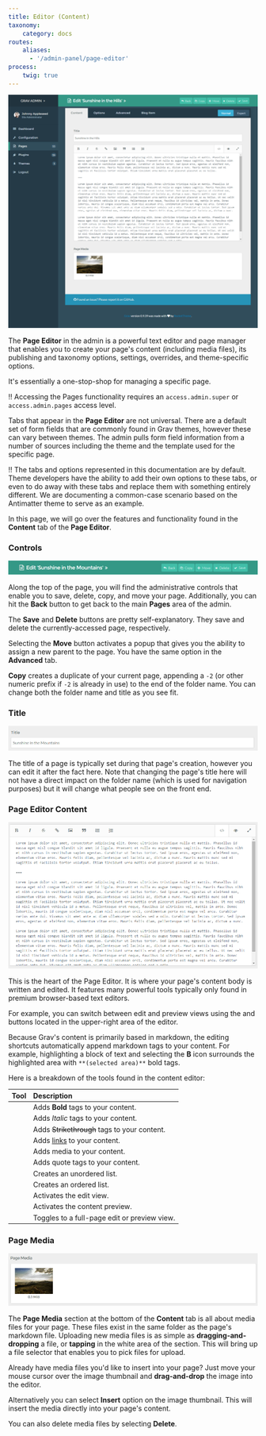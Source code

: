 ```yaml
---
title: Editor (Content)
taxonomy:
    category: docs
routes:
    aliases:
      - '/admin-panel/page-editor'
process:
    twig: true
---
```


![Admin Page Editor](page_editor.png?classes=shadow)

The **Page Editor** in the admin is a powerful text editor and page manager that enables you to create your page's content (including media files), its publishing and taxonomy options, settings, overrides, and theme-specific options.

It's essentially a one-stop-shop for managing a specific page.

!! Accessing the Pages functionality requires an `access.admin.super` or `access.admin.pages` access level.

Tabs that appear in the **Page Editor** are not universal. There are a default set of form fields that are commonly found in Grav themes, however these can vary between themes. The admin pulls form field information from a number of sources including the theme and the template used for the specific page.

!! The tabs and options represented in this documentation are by default. Theme developers have the ability to add their own options to these tabs, or even to do away with these tabs and replace them with something entirely different. We are documenting a common-case scenario based on the Antimatter theme to serve as an example.

In this page, we will go over the features and functionality found in the **Content** tab of the **Page Editor**.

### Controls

![Admin Page Editor](page_editor_1.png?classes=shadow)

Along the top of the page, you will find the administrative controls that enable you to save, delete, copy, and move your page. Additionally, you can hit the **Back** button to get back to the main **Pages** area of the admin.

The **Save** and **Delete** buttons are pretty self-explanatory. They save and delete the currently-accessed page, respectively.

Selecting the **Move** button activates a popup that gives you the ability to assign a new parent to the page. You have the same option in the **Advanced** tab.

**Copy** creates a duplicate of your current page, appending a `-2` (or other numeric prefix if `-2` is already in use) to the end of the folder name. You can change both the folder name and title as you see fit.

### Title

![Admin Page Editor](page_editor_2.png?classes=shadow)

The title of a page is typically set during that page's creation, however you can edit it after the fact here. Note that changing the page's title here will not have a direct impact on the folder name (which is used for navigation purposes) but it will change what people see on the front end.

### Page Editor Content

![Admin Page Editor](page_editor_3.png?classes=shadow)

This is the heart of the Page Editor. It is where your page's content body is written and edited. It features many powerful tools typically only found in premium browser-based text editors.

For example, you can switch between edit and preview views using the <i class="fa fa-code"></i> and <i class="fa fa-eye"></i> buttons located in the upper-right area of the editor.

Because Grav's content is primarily based in markdown, the editing shortcuts automatically append markdown tags to your content. For example, highlighting a block of text and selecting the **B** icon surrounds the highlighted area with `**(selected area)**` bold tags.

Here is a breakdown of the tools found in the content editor:

| Tool                                      | Description                                       |
| :-----                                    | :-----                                            |
| <i class="fa fa-fw fa-bold"></i>          | Adds **Bold** tags to your content.               |
| <i class="fa fa-fw fa-italic"></i>        | Adds *Italic* tags to your content.               |
| <i class="fa fa-fw fa-strikethrough"></i> | Adds ~~Strikethrough~~ tags to your content.      |
| <i class="fa fa-fw fa-link"></i>          | Adds [links](http://getgrav.org) to your content. |
| <i class="fa fa-fw fa-picture-o"></i>     | Adds media to your content.                       |
| <i class="fa fa-fw fa-quote-right"></i>   | Adds quote tags to your content.                  |
| <i class="fa fa-fw fa-list-ul"></i>       | Creates an unordered list.                        |
| <i class="fa fa-fw fa-list-ol"></i>       | Creates an ordered list.                           |
| <i class="fa fa-fw fa-code"></i>          | Activates the edit view.                          |
| <i class="fa fa-fw fa-eye"></i>           | Activates the content preview.                    |
| <i class="fa fa-fw fa-expand"></i>        | Toggles to a full-page edit or preview view.      |

### Page Media

![Admin Page Editor](page_editor_4.png?classes=shadow)

The **Page Media** section at the bottom of the **Content** tab is all about media files for your page. These files exist in the same folder as the page's markdown file. Uploading new media files is as simple as **dragging-and-dropping** a file, or **tapping** in the white area of the section. This will bring up a file selector that enables you to pick files for upload.

Already have media files you'd like to insert into your page? Just move your mouse cursor over the image thumbnail and **drag-and-drop** the image into the editor.

Alternatively you can select **Insert** option on the image thumbnail. This will insert the media directly into your page's content.

You can also delete media files by selecting **Delete**.
